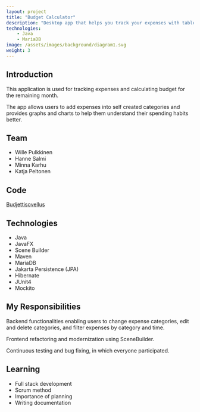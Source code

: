 ```yaml
---
layout: project
title: "Budget Calculator"
description: "Desktop app that helps you track your expenses with tables and graphs."
technologies:
    - Java
    - MariaDB
image: /assets/images/background/diagram1.svg
weight: 3
---
```


## Introduction

<p>This application is used for tracking expenses and calculating budget for the remaining month. </p>
<p>The app allows users to add expenses into self created categories and provides graphs and charts to help them understand their spending habits better.</p>

## Team

<ul class="gradient-list">
    <li>Wille Pulkkinen</li>
    <li>Hanne Salmi</li>
    <li>Minna Karhu</li>
    <li>Katja Peltonen</li>
</ul>

## Code
[Budjettisovellus](https://github.com/KPkoodit/Budjettisovellus)

## Technologies

<ul class="gradient-list">
    <li>Java</li>
    <li>JavaFX</li>
    <li>Scene Builder</li>
    <li>Maven</li>
    <li>MariaDB</li>
    <li>Jakarta Persistence (JPA)</li>
    <li>Hibernate</li>
    <li>JUnit4</li>
    <li>Mockito</li>
</ul>

## My Responsibilities
<p>Backend functionalities enabling users to change expense categories, edit and delete categories, and filter expenses by category and time.</p>
<p>Frontend refactoring and modernization using SceneBuilder.</p>
<p>Continuous testing and bug fixing, in which everyone participated.</p>

## Learning

<ul class="gradient-list">
  <li>Full stack development</li>
  <li>Scrum method</li>
  <li>Importance of planning</li>
  <li>Writing documentation</li>
</ul>

